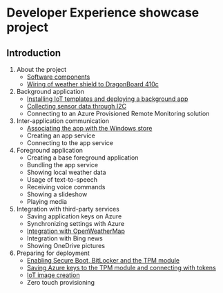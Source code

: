 # Developer Experience showcase project

## Introduction

1. About the project
    * [Software components](SoftwareComponents.md)
    * [Wiring of weather shield to DragonBoard 410c](Wiring/README.md)
2. Background application
    * [Installing IoT templates and deploying a background app](Background/Installation/README.md)
    * [Collecting sensor data through I2C](Background/Sensing/README.md)
    * Connecting to an Azure Provisioned Remote Monitoring solution
3. Inter-application communication
    * [Associating the app with the Windows store](StoreDeployment/README.md)
    * Creating an app service
    * Connecting to the app service
4. Foreground application
    * Creating a base foreground application
    * Bundling the app service
    * Showing local weather data
    * Usage of text-to-speech
    * Receiving voice commands
    * Showing a slideshow
    * Playing media
5. Integration with third-party services
    * Saving application keys on Azure
    * Synchronizing settings with Azure
    * [Integration with OpenWeatherMap](OpenWeatherMapsIntegration.md)
    * Integration with Bing news
    * Showing OneDrive pictures
6. Preparing for deployment
    * [Enabling Secure Boot, BitLocker and the TPM module](Security/README.md)
    * [Saving Azure keys to the TPM module and connecting with tokens](Security/TPM/README.md)
    * [IoT image creation](ImageCreation/README.md)
    * Zero touch provisioning
